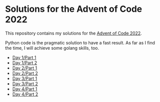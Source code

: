 # Solutions for the Advent of Code 2022

This repository contains my solutions for the [Advent of Code 2022](https://adventofcode.com/2022).

Python code is the pragmatic solution to have a fast result. As far as I find
the time, I will achieve some golang skills, too.

- [Day 1/Part 1](01/snacks_part1.py)
- [Day 1/Part 2](01/snacks_part2.py)
- [Day 2/Part 1](02/srp_part1.py)
- [Day 2/Part 2](02/srp_part2.py)
- [Day 3/Part 1](03/rucksacks_part1.py)
- [Day 3/Part 2](03/rucksacks_part2.py)
- [Day 4/Part 1](04/cleanup_part1.py)
- [Day 4/Part 2](04/cleanup_part2.py)
